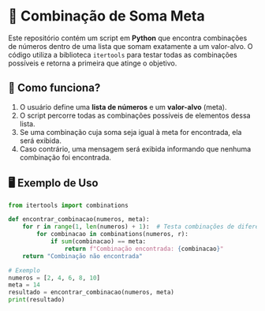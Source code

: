 # 🔢 Combinação de Soma Meta

Este repositório contém um script em **Python** que encontra combinações de números dentro de uma lista que somam exatamente a um valor-alvo. O código utiliza a biblioteca `itertools` para testar todas as combinações possíveis e retorna a primeira que atinge o objetivo.

## 🚀 Como funciona?
1. O usuário define uma **lista de números** e um **valor-alvo** (meta).
2. O script percorre todas as combinações possíveis de elementos dessa lista.
3. Se uma combinação cuja soma seja igual à meta for encontrada, ela será exibida.
4. Caso contrário, uma mensagem será exibida informando que nenhuma combinação foi encontrada.

## 🖥 Exemplo de Uso

```python
from itertools import combinations

def encontrar_combinacao(numeros, meta):
    for r in range(1, len(numeros) + 1):  # Testa combinações de diferentes tamanhos
        for combinacao in combinations(numeros, r):
            if sum(combinacao) == meta:
                return f"Combinação encontrada: {combinacao}"
    return "Combinação não encontrada"

# Exemplo
numeros = [2, 4, 6, 8, 10]
meta = 14
resultado = encontrar_combinacao(numeros, meta)
print(resultado)
